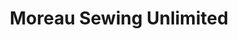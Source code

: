 ---
title: "Moreau Sewing Unlimited"
url: /cincinnati/moreau-sewing-unlimited/
shop: Schneiderei
---